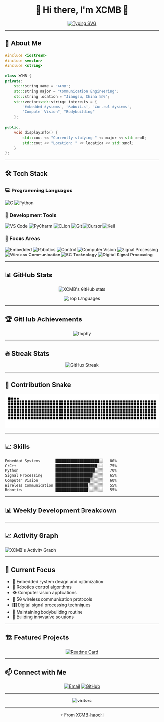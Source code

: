 <div align="center">

# 🍞 Hi there, I'm XCMB 👋

[![Typing SVG](https://readme-typing-svg.demolab.com/?lines=Communication+Engineering+Student;Embedded+Systems+Developer;Robotics+Enthusiast;Welcome+to+my+GitHub!&font=Fira%20Code&center=true&width=450&height=45&color=36BCF7&vCenter=true&size=22)](https://github.com/XCMB-haochi)

</div>

---

## 🚀 About Me

```cpp
#include <iostream>
#include <vector>
#include <string>

class XCMB {
private:
    std::string name = "XCMB";
    std::string major = "Communication Engineering";
    std::string location = "Jiangsu, China 🇨🇳";
    std::vector<std::string> interests = {
        "Embedded Systems", "Robotics", "Control Systems", 
        "Computer Vision", "Bodybuilding"
    };
    
public:
    void displayInfo() {
        std::cout << "Currently studying " << major << std::endl;
        std::cout << "Location: " << location << std::endl;
    }
};
```

---

## 🛠️ Tech Stack

### 💻 Programming Languages
![C](https://img.shields.io/badge/C-00599C?style=for-the-badge&logo=c&logoColor=white)
![Python](https://img.shields.io/badge/Python-3776AB?style=for-the-badge&logo=python&logoColor=white)

### 🔧 Development Tools
![VS Code](https://img.shields.io/badge/VS%20Code-0078d4.svg?style=for-the-badge&logo=visual-studio-code&logoColor=white)
![PyCharm](https://img.shields.io/badge/PyCharm-143?style=for-the-badge&logo=pycharm&logoColor=black&color=black&labelColor=green)
![CLion](https://img.shields.io/badge/CLion-black?style=for-the-badge&logo=clion&logoColor=white)
![Git](https://img.shields.io/badge/Git-F05032?style=for-the-badge&logo=git&logoColor=white)
![Cursor](https://img.shields.io/badge/Cursor-000000?style=for-the-badge&logo=cursor&logoColor=white)
![Keil](https://img.shields.io/badge/Keil-FF6600?style=for-the-badge&logo=arm&logoColor=white)

### 🎯 Focus Areas
![Embedded](https://img.shields.io/badge/Embedded%20Systems-FF6B6B?style=for-the-badge&logo=microchip&logoColor=white)
![Robotics](https://img.shields.io/badge/Robotics-4ECDC4?style=for-the-badge&logo=robot&logoColor=white)
![Control](https://img.shields.io/badge/Control%20Systems-45B7D1?style=for-the-badge&logo=settings&logoColor=white)
![Computer Vision](https://img.shields.io/badge/Computer%20Vision-96CEB4?style=for-the-badge&logo=opencv&logoColor=white)
![Signal Processing](https://img.shields.io/badge/Signal%20Processing-FF9F43?style=for-the-badge&logo=soundcharts&logoColor=white)
![Wireless Communication](https://img.shields.io/badge/Wireless%20Communication-6C5CE7?style=for-the-badge&logo=wifi&logoColor=white)
![5G Technology](https://img.shields.io/badge/5G%20Technology-FD79A8?style=for-the-badge&logo=5g&logoColor=white)
![Digital Signal Processing](https://img.shields.io/badge/Digital%20Signal%20Processing-A29BFE?style=for-the-badge&logo=waveform&logoColor=white)

---

## 📊 GitHub Stats

<div align="center">

![XCMB's GitHub stats](https://github-readme-stats.vercel.app/api?username=XCMB-haochi&show_icons=true&theme=radical&hide_border=true&bg_color=0D1117&title_color=F85D7F&icon_color=F8D866&text_color=A8B2D1)

![Top Languages](https://github-readme-stats.vercel.app/api/top-langs/?username=XCMB-haochi&layout=compact&theme=radical&hide_border=true&bg_color=0D1117&title_color=F85D7F&text_color=A8B2D1)

</div>

---

## 🏆 GitHub Achievements

<div align="center">

![trophy](https://github-profile-trophy.vercel.app/?username=XCMB-haochi&theme=radical&no-frame=true&no-bg=true&row=1&column=7)

</div>

---

## 🔥 Streak Stats

<div align="center">

![GitHub Streak](https://streak-stats.demolab.com/?user=XCMB-haochi&theme=radical&hide_border=true&background=0D1117)

</div>

---

## 🐍 Contribution Snake

<div align="center">

<picture>
  <source media="(prefers-color-scheme: dark)" srcset="https://raw.githubusercontent.com/XCMB-haochi/XCMB-haochi/output/github-contribution-grid-snake-dark.svg">
  <source media="(prefers-color-scheme: light)" srcset="https://raw.githubusercontent.com/XCMB-haochi/XCMB-haochi/output/github-contribution-grid-snake.svg">
  <img alt="github contribution grid snake animation" src="https://raw.githubusercontent.com/XCMB-haochi/XCMB-haochi/output/github-contribution-grid-snake.svg">
</picture>

</div>

---

## 📈 Skills

```
Embedded Systems       ████████████████████░░   80%
C/C++                  ███████████████████░░░   75%
Python                 ██████████████████░░░░   70%
Signal Processing      █████████████████░░░░░   65%
Computer Vision        ████████████████░░░░░░   60%
Wireless Communication ███████████████░░░░░░░   55%
Robotics               ███████████████░░░░░░░   55%
```

---

## 📊 Weekly Development Breakdown

<!--START_SECTION:waka-->
<!--END_SECTION:waka-->

---

## 📈 Activity Graph

![XCMB's Activity Graph](https://github-readme-activity-graph.vercel.app/graph?username=XCMB-haochi&theme=radical&hide_border=true&bg_color=0D1117&color=F85D7F&line=F8D866&point=FFFFFF)

---

## 🎯 Current Focus

- 🔬 Embedded system design and optimization
- 🤖 Robotics control algorithms  
- 👁️ Computer vision applications
- 📡 5G wireless communication protocols
- 🎛️ Digital signal processing techniques
- 💪 Maintaining bodybuilding routine
- 🍞 Building innovative solutions

---

## 🏗️ Featured Projects

<div align="center">

[![Readme Card](https://github-readme-stats.vercel.app/api/pin/?username=XCMB-haochi&repo=your-project-repo&theme=radical&hide_border=true&bg_color=0D1117&title_color=F85D7F&icon_color=F8D866&text_color=A8B2D1)](https://github.com/XCMB-haochi/your-project-repo)

</div>

---

## 📫 Connect with Me

<div align="center">

[![Email](https://img.shields.io/badge/Email-D14836?style=for-the-badge&logo=gmail&logoColor=white)](mailto:xyb114xcmb@outlook.com)
[![GitHub](https://img.shields.io/badge/GitHub-100000?style=for-the-badge&logo=github&logoColor=white)](https://github.com/XCMB-haochi)

</div>

---

<div align="center">

![visitors](https://visitor-badge.glitch.me/badge?page_id=XCMB-haochi.XCMB-haochi&left_color=blueviolet&right_color=orange)

---

⭐️ From [XCMB-haochi](https://github.com/XCMB-haochi)
